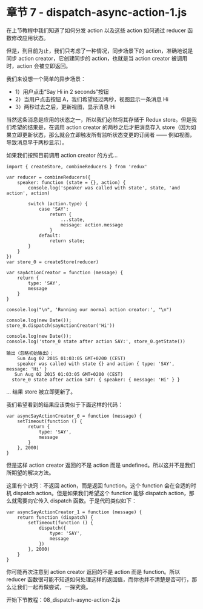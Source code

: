 # 章节 7 - dispatch-async-action-1.js

在上节教程中我们知道了如何分发 action 以及这些 action 如何通过 reducer 函数修改应用状态。

但是，到目前为止，我们只考虑了一种情况，同步场景下的 action，准确地说是同步 action creator，它创建同步的 action，也就是当 action creator 被调用时，action 会被立即返回。

我们来设想一个简单的异步场景：
- 1）用户点击“Say Hi in 2 seconds”按钮
-  2）当用户点击按钮 A，我们希望经过两秒，视图显示一条消息 Hi
-  3）两秒过去之后，更新视图，显示消息 Hi

当然这条消息是应用的状态之一，所以我们必然将其存储于 Redux store。但是我们希望的结果是，在调用 action creator 的两秒之后才把消息存入 store（因为如果立即更新状态，那么就会立即触发所有监听状态变更的订阅者 —— 例如视图，导致消息早于两秒显示）。

如果我们按照目前调用 action creator 的方式...
```
import { createStore, combineReducers } from 'redux'

var reducer = combineReducers({
    speaker: function (state = {}, action) {
        console.log('speaker was called with state', state, 'and action', action)

        switch (action.type) {
            case 'SAY':
                return {
                    ...state,
                    message: action.message
                }
            default:
                return state;
        }
    }
})
var store_0 = createStore(reducer)

var sayActionCreator = function (message) {
    return {
        type: 'SAY',
        message
    }
}

console.log("\n", 'Running our normal action creator:', "\n")

console.log(new Date());
store_0.dispatch(sayActionCreator('Hi'))

console.log(new Date());
console.log('store_0 state after action SAY:', store_0.getState())

输出（忽略初始输出）：
    Sun Aug 02 2015 01:03:05 GMT+0200 (CEST)
    speaker was called with state {} and action { type: 'SAY', message: 'Hi' }
   Sun Aug 02 2015 01:03:05 GMT+0200 (CEST)
  store_0 state after action SAY: { speaker: { message: 'Hi' } }

```
 ... 结果 store 被立即更新了。

我们希望看到的结果应该类似于下面这样的代码：
```
var asyncSayActionCreator_0 = function (message) {
    setTimeout(function () {
        return {
            type: 'SAY',
            message
        }
    }, 2000)
}
```

但是这样 action creator 返回的不是 action 而是 undefined。所以这并不是我们所期望的解决方法。

这里有个诀窍：不返回 action，而是返回 function。这个 function 会在合适的时机 dispatch action。但是如果我们希望这个 function 能够 dispatch action，那么就需要向它传入 dispatch 函数。于是代码类似如下：
```
var asyncSayActionCreator_1 = function (message) {
    return function (dispatch) {
        setTimeout(function () {
            dispatch({
                type: 'SAY',
                message
            })
        }, 2000)
    }
}
```
你可能再次注意到 action creator 返回的不是 action 而是 function。所以 reducer 函数很可能不知道如何处理这样的返回值，而你也并不清楚是否可行，那么让我们一起再做尝试，一探究竟。

开始下节教程：08_dispatch-async-action-2.js

